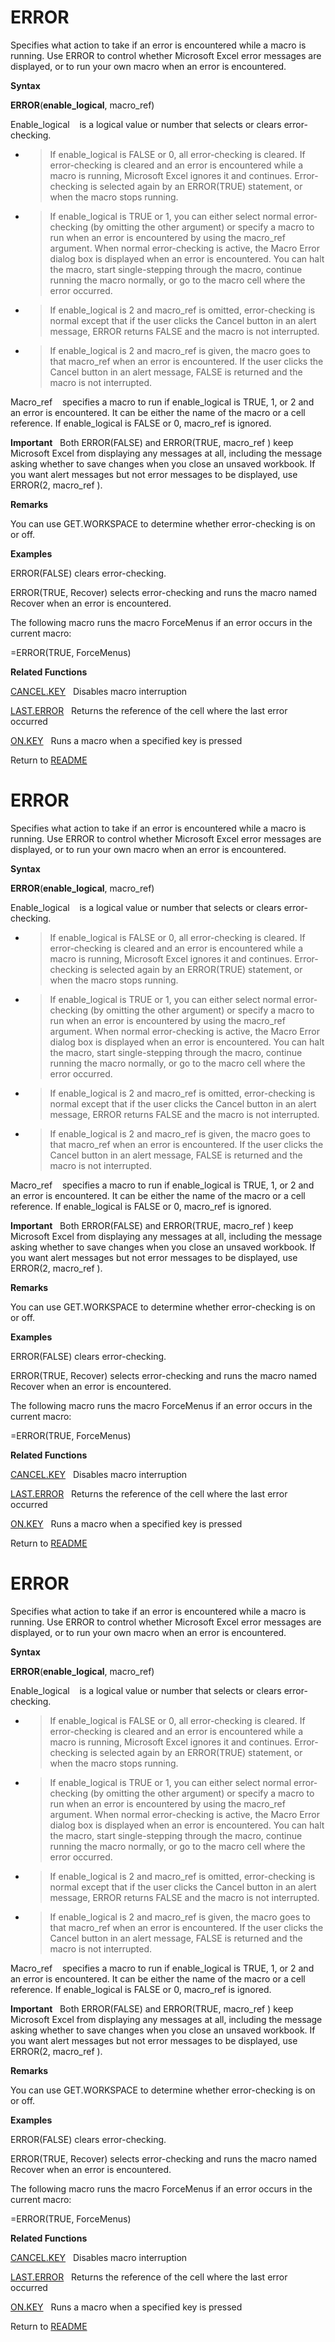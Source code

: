 # ERROR

Specifies what action to take if an error is encountered while a macro
is running. Use ERROR to control whether Microsoft Excel error messages
are displayed, or to run your own macro when an error is encountered.

**Syntax**

**ERROR**(**enable\_logical**, macro\_ref)

Enable\_logical&nbsp;&nbsp;&nbsp;&nbsp;is a logical value or number that
selects or clears error-checking.

  - > If enable\_logical is FALSE or 0, all error-checking is cleared.
    > If error-checking is cleared and an error is encountered while a
    > macro is running, Microsoft Excel ignores it and continues.
    > Error-checking is selected again by an ERROR(TRUE) statement, or
    > when the macro stops running.

  - > If enable\_logical is TRUE or 1, you can either select normal
    > error-checking (by omitting the other argument) or specify a macro
    > to run when an error is encountered by using the macro\_ref
    > argument. When normal error-checking is active, the Macro Error
    > dialog box is displayed when an error is encountered. You can halt
    > the macro, start single-stepping through the macro, continue
    > running the macro normally, or go to the macro cell where the
    > error occurred.

  - > If enable\_logical is 2 and macro\_ref is omitted, error-checking
    > is normal except that if the user clicks the Cancel button in an
    > alert message, ERROR returns FALSE and the macro is not
    > interrupted.

  - > If enable\_logical is 2 and macro\_ref is given, the macro goes to
    > that macro\_ref when an error is encountered. If the user clicks
    > the Cancel button in an alert message, FALSE is returned and the
    > macro is not interrupted.


Macro\_ref&nbsp;&nbsp;&nbsp;&nbsp;specifies a macro to run if
enable\_logical is TRUE, 1, or 2 and an error is encountered. It can be
either the name of the macro or a cell reference. If enable\_logical is
FALSE or 0, macro\_ref is ignored.

**Important**&nbsp;&nbsp;&nbsp;Both ERROR(FALSE) and ERROR(TRUE,
macro\_ref ) keep Microsoft Excel from displaying any messages at all,
including the message asking whether to save changes when you close an
unsaved workbook. If you want alert messages but not error messages to
be displayed, use ERROR(2, macro\_ref ).

**Remarks**

You can use GET.WORKSPACE to determine whether error-checking is on or
off.

**Examples**

ERROR(FALSE) clears error-checking.

ERROR(TRUE, Recover) selects error-checking and runs the macro named
Recover when an error is encountered.

The following macro runs the macro ForceMenus if an error occurs in the
current macro:

\=ERROR(TRUE, ForceMenus)

**Related Functions**

[CANCEL.KEY](CANCEL.KEY.md)&nbsp;&nbsp;&nbsp;Disables macro interruption

[LAST.ERROR](LAST.ERROR.md)&nbsp;&nbsp;&nbsp;Returns the reference of the cell where the
last error occurred

[ON.KEY](ON.KEY.md)&nbsp;&nbsp;&nbsp;Runs a macro when a specified key is pressed



Return to [README](README.md#E)

# ERROR

Specifies what action to take if an error is encountered while a macro
is running. Use ERROR to control whether Microsoft Excel error messages
are displayed, or to run your own macro when an error is encountered.

**Syntax**

**ERROR**(**enable\_logical**, macro\_ref)

Enable\_logical&nbsp;&nbsp;&nbsp;&nbsp;is a logical value or number that
selects or clears error-checking.

  - > If enable\_logical is FALSE or 0, all error-checking is cleared.
    > If error-checking is cleared and an error is encountered while a
    > macro is running, Microsoft Excel ignores it and continues.
    > Error-checking is selected again by an ERROR(TRUE) statement, or
    > when the macro stops running.

  - > If enable\_logical is TRUE or 1, you can either select normal
    > error-checking (by omitting the other argument) or specify a macro
    > to run when an error is encountered by using the macro\_ref
    > argument. When normal error-checking is active, the Macro Error
    > dialog box is displayed when an error is encountered. You can halt
    > the macro, start single-stepping through the macro, continue
    > running the macro normally, or go to the macro cell where the
    > error occurred.

  - > If enable\_logical is 2 and macro\_ref is omitted, error-checking
    > is normal except that if the user clicks the Cancel button in an
    > alert message, ERROR returns FALSE and the macro is not
    > interrupted.

  - > If enable\_logical is 2 and macro\_ref is given, the macro goes to
    > that macro\_ref when an error is encountered. If the user clicks
    > the Cancel button in an alert message, FALSE is returned and the
    > macro is not interrupted.


Macro\_ref&nbsp;&nbsp;&nbsp;&nbsp;specifies a macro to run if
enable\_logical is TRUE, 1, or 2 and an error is encountered. It can be
either the name of the macro or a cell reference. If enable\_logical is
FALSE or 0, macro\_ref is ignored.

**Important**&nbsp;&nbsp;&nbsp;Both ERROR(FALSE) and ERROR(TRUE,
macro\_ref ) keep Microsoft Excel from displaying any messages at all,
including the message asking whether to save changes when you close an
unsaved workbook. If you want alert messages but not error messages to
be displayed, use ERROR(2, macro\_ref ).

**Remarks**

You can use GET.WORKSPACE to determine whether error-checking is on or
off.

**Examples**

ERROR(FALSE) clears error-checking.

ERROR(TRUE, Recover) selects error-checking and runs the macro named
Recover when an error is encountered.

The following macro runs the macro ForceMenus if an error occurs in the
current macro:

\=ERROR(TRUE, ForceMenus)

**Related Functions**

[CANCEL.KEY](CANCEL.KEY.md)&nbsp;&nbsp;&nbsp;Disables macro interruption

[LAST.ERROR](LAST.ERROR.md)&nbsp;&nbsp;&nbsp;Returns the reference of the cell where the
last error occurred

[ON.KEY](ON.KEY.md)&nbsp;&nbsp;&nbsp;Runs a macro when a specified key is pressed



Return to [README](README.md#E)

# ERROR

Specifies what action to take if an error is encountered while a macro
is running. Use ERROR to control whether Microsoft Excel error messages
are displayed, or to run your own macro when an error is encountered.

**Syntax**

**ERROR**(**enable\_logical**, macro\_ref)

Enable\_logical&nbsp;&nbsp;&nbsp;&nbsp;is a logical value or number that
selects or clears error-checking.

  - > If enable\_logical is FALSE or 0, all error-checking is cleared.
    > If error-checking is cleared and an error is encountered while a
    > macro is running, Microsoft Excel ignores it and continues.
    > Error-checking is selected again by an ERROR(TRUE) statement, or
    > when the macro stops running.

  - > If enable\_logical is TRUE or 1, you can either select normal
    > error-checking (by omitting the other argument) or specify a macro
    > to run when an error is encountered by using the macro\_ref
    > argument. When normal error-checking is active, the Macro Error
    > dialog box is displayed when an error is encountered. You can halt
    > the macro, start single-stepping through the macro, continue
    > running the macro normally, or go to the macro cell where the
    > error occurred.

  - > If enable\_logical is 2 and macro\_ref is omitted, error-checking
    > is normal except that if the user clicks the Cancel button in an
    > alert message, ERROR returns FALSE and the macro is not
    > interrupted.

  - > If enable\_logical is 2 and macro\_ref is given, the macro goes to
    > that macro\_ref when an error is encountered. If the user clicks
    > the Cancel button in an alert message, FALSE is returned and the
    > macro is not interrupted.


Macro\_ref&nbsp;&nbsp;&nbsp;&nbsp;specifies a macro to run if
enable\_logical is TRUE, 1, or 2 and an error is encountered. It can be
either the name of the macro or a cell reference. If enable\_logical is
FALSE or 0, macro\_ref is ignored.

**Important**&nbsp;&nbsp;&nbsp;Both ERROR(FALSE) and ERROR(TRUE,
macro\_ref ) keep Microsoft Excel from displaying any messages at all,
including the message asking whether to save changes when you close an
unsaved workbook. If you want alert messages but not error messages to
be displayed, use ERROR(2, macro\_ref ).

**Remarks**

You can use GET.WORKSPACE to determine whether error-checking is on or
off.

**Examples**

ERROR(FALSE) clears error-checking.

ERROR(TRUE, Recover) selects error-checking and runs the macro named
Recover when an error is encountered.

The following macro runs the macro ForceMenus if an error occurs in the
current macro:

\=ERROR(TRUE, ForceMenus)

**Related Functions**

[CANCEL.KEY](CANCEL.KEY.md)&nbsp;&nbsp;&nbsp;Disables macro interruption

[LAST.ERROR](LAST.ERROR.md)&nbsp;&nbsp;&nbsp;Returns the reference of the cell where the
last error occurred

[ON.KEY](ON.KEY.md)&nbsp;&nbsp;&nbsp;Runs a macro when a specified key is pressed



Return to [README](README.md#E)

